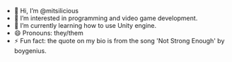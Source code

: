 - 👋 Hi, I’m @mitsilicious
- 👀 I’m interested in programming and video game development.
- 🌱 I’m currently learning how to use Unity engine.
- 😄 Pronouns: they/them
- ⚡ Fun fact: the quote on my bio is from the song 'Not Strong Enough' by boygenius.

<!---
mitsilicious/mitsilicious is a ✨ special ✨ repository because its `README.md` (this file) appears on your GitHub profile.
You can click the Preview link to take a look at your changes.
--->
